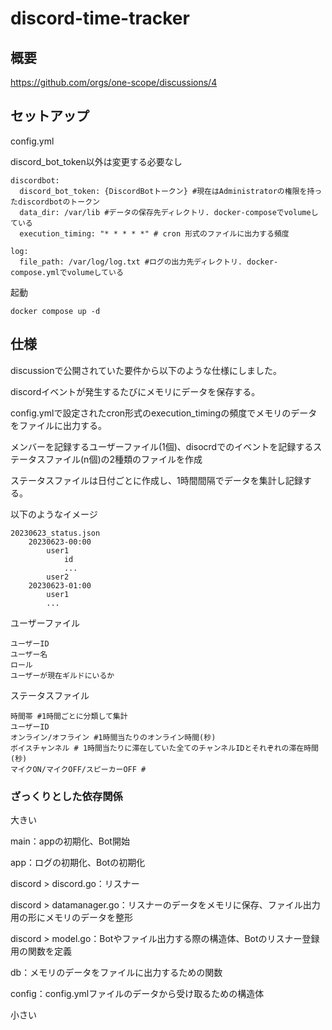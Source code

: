 # discord-time-tracker

## 概要
https://github.com/orgs/one-scope/discussions/4

## セットアップ

config.yml 

discord_bot_token以外は変更する必要なし
```
discordbot:
  discord_bot_token: {DiscordBotトークン} #現在はAdministratorの権限を持ったdiscordbotのトークン
  data_dir: /var/lib #データの保存先ディレクトリ. docker-composeでvolumeしている
  execution_timing: "* * * * *" # cron 形式のファイルに出力する頻度

log:
  file_path: /var/log/log.txt #ログの出力先ディレクトリ. docker-compose.ymlでvolumeしている
```

起動
```
docker compose up -d 
```


## 仕様
discussionで公開されていた要件から以下のような仕様にしました。

discordイベントが発生するたびにメモリにデータを保存する。

config.ymlで設定されたcron形式のexecution_timingの頻度でメモリのデータをファイルに出力する。

メンバーを記録するユーザーファイル(1個)、disocrdでのイベントを記録するステータスファイル(n個)の2種類のファイルを作成

ステータスファイルは日付ごとに作成し、1時間間隔でデータを集計し記録する。

以下のようなイメージ
```
20230623_status.json
    20230623-00:00
        user1
            id
            ...
        user2
    20230623-01:00
        user1
        ...
```

ユーザーファイル
```
ユーザーID
ユーザー名
ロール 
ユーザーが現在ギルドにいるか
```
ステータスファイル
```
時間帯 #1時間ごとに分類して集計
ユーザーID
オンライン/オフライン #1時間当たりのオンライン時間(秒)
ボイスチャンネル # 1時間当たりに滞在していた全てのチャンネルIDとそれぞれの滞在時間(秒)
マイクON/マイクOFF/スピーカーOFF # 
```


### ざっくりとした依存関係

大きい

main：appの初期化、Bot開始

app：ログの初期化、Botの初期化

discord > discord.go：リスナー

discord > datamanager.go：リスナーのデータをメモリに保存、ファイル出力用の形にメモリのデータを整形

discord > model.go：Botやファイル出力する際の構造体、Botのリスナー登録用の関数を定義

db：メモリのデータをファイルに出力するための関数

config：config.ymlファイルのデータから受け取るための構造体

小さい